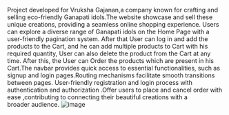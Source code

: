 Project developed for Vruksha Gajanan,a company known for crafting and selling eco-friendly Ganapati idols.The website showcase and sell these unique creations, providing a seamless online shopping experience. Users can explore a diverse range of Ganapati idols on the Home Page with a user-friendly pagination system. After that User can log in and add the products to the Cart, and he can add multiple products to Cart with his required quantity, User can also delete the product from the Cart at any time.  After this, the User can Order the products which are present in his Cart.The navbar provides quick access to essential functionalities, such as signup and login pages.Routing mechanisms facilitate smooth transitions between pages.  User-friendly registration and login process with authentication and authorization .Offer users to place and cancel order with ease ,contributing to connecting their beautiful creations with a broader audience.
![image](https://github.com/ruchita1411/Vruksha-Gajanan-Project/assets/80165075/356f1251-1b22-4366-abf8-6b46b42a75ac)
